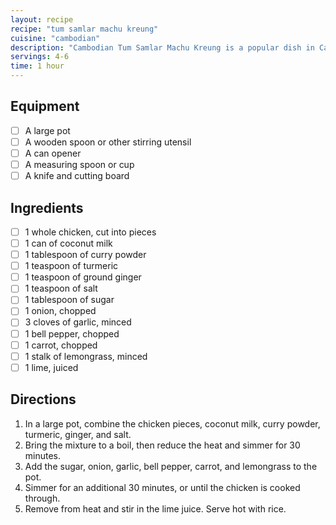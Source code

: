 ```yaml
---
layout: recipe
recipe: "tum samlar machu kreung"
cuisine: "cambodian"
description: "Cambodian Tum Samlar Machu Kreung is a popular dish in Cambodia that consists of chicken, vegetables, and spices cooked in a coconut milk-based soup."
servings: 4-6
time: 1 hour
---
```


## Equipment
- [ ] A large pot
- [ ] A wooden spoon or other stirring utensil
- [ ] A can opener
- [ ] A measuring spoon or cup
- [ ] A knife and cutting board

## Ingredients
- [ ] 1 whole chicken, cut into pieces
- [ ] 1 can of coconut milk
- [ ] 1 tablespoon of curry powder
- [ ] 1 teaspoon of turmeric
- [ ] 1 teaspoon of ground ginger
- [ ] 1 teaspoon of salt
- [ ] 1 tablespoon of sugar
- [ ] 1 onion, chopped
- [ ] 3 cloves of garlic, minced
- [ ] 1 bell pepper, chopped
- [ ] 1 carrot, chopped
- [ ] 1 stalk of lemongrass, minced
- [ ] 1 lime, juiced

## Directions
1. In a large pot, combine the chicken pieces, coconut milk, curry powder, turmeric, ginger, and salt.
2. Bring the mixture to a boil, then reduce the heat and simmer for 30 minutes.
3. Add the sugar, onion, garlic, bell pepper, carrot, and lemongrass to the pot.
4. Simmer for an additional 30 minutes, or until the chicken is cooked through.
5. Remove from heat and stir in the lime juice. Serve hot with rice.

